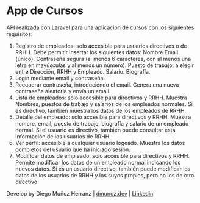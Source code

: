 <h1>App de Cursos</h1>

API realizada con Laravel para una aplicación de cursos con los siguientes requisitos:

1. Registro de empleados: solo accesible para usuarios directivos o de RRHH.
Debe permitir insertar los siguientes datos:
Nombre
Email (único).
Contraseña segura (al menos 6 caracteres, con al menos una letra en mayúsculas y al menos un número).
Puesto de trabajo: a elegir entre Dirección, RRHH y Empleado.
Salario.
Biografía.
2. Login mediante email y contraseña.
3. Recuperar contraseña, introduciendo el email. Genera una nueva contraseña aleatoria y envía un email.
4. Lista de empleados: solo accesible para directivos y RRHH. Muestra Nombres, puestos de trabajo y salarios de los empleados normales. Si es directivo, también muestra los datos de los empleados de RRHH.
5. Detalle del empleado: solo accesible para directivos y RRHH. Muestra nombre, email, puesto de trabajo, biografía y salario de un empleado normal. Si el usuario es directivo, también puede consultar esta información de los usuarios de RRHH.
6. Ver perfil: accesible a cualquier usuario logeado. Muestra los datos completos del usuario que ha iniciado sesión.
7.  Modificar datos de empleado: solo accesible para directivos y RRHH. Permite modificar los datos de un empleado normal indicando los nuevos datos. Si es un usuario directivo, también puede modificar los datos de los usuarios de RRHH y los suyos propios, pero no los de otro directivo.

Develop by Diego Muñoz Herranz | <a href="https://www.dmunoz.dev/" target="_blank">dmunoz.dev</a> | <a href="https://www.linkedin.com/in/diego-mu%C3%B1oz-herranz-b03a42182/" target="_blank"> Linkedin</a>
